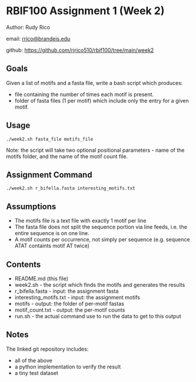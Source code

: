 # RBIF100 Assignment 1 (Week 2)

 Author: Rudy Rico

 email: rrico@brandeis.edu

 github: https://github.com/rjrico510/rbif100/tree/main/week2

 ## Goals
 Given a list of motifs and a fasta file, write a bash script which produces:
 - file containing the number of times each motif is present.
 - folder of fasta files (1 per motif) which include only the entry for a given motif.

 ## Usage
 `./week2.sh fasta_file motifs_file`

 Note: the script will take two optional positional parameters - name of the motifs folder, and the name of the motif count file.

 ## Assignment Command
 `./week2.sh r_bifella.fasta interesting_motifs.txt`

 ## Assumptions
 - The motifs file is a text file with exactly 1 motif per line
 - The fasta file does not split the sequence portion via line feeds, i.e. the entire sequence is on one line.
 - A motif counts per occurrence, not simply per sequence (e.g. sequence ATAT containts motif AT twice)

 ## Contents
 - README.md (this file)
 - week2.sh - the script which finds the motifs and generates the results
 - r_bifella.fasta - input: the assignment fasta
 - interesting_motifs.txt - input: the assignment motifs
 - motifs - output: the folder of per-motif fastas
 - motif_count.txt - output: the per-motif counts
 - run.sh - the actual command use to run the data to get to this output

 ## Notes
 The linked git repository includes:
 - all of the above
 - a python implementation to verify the result
 - a tiny test dataset